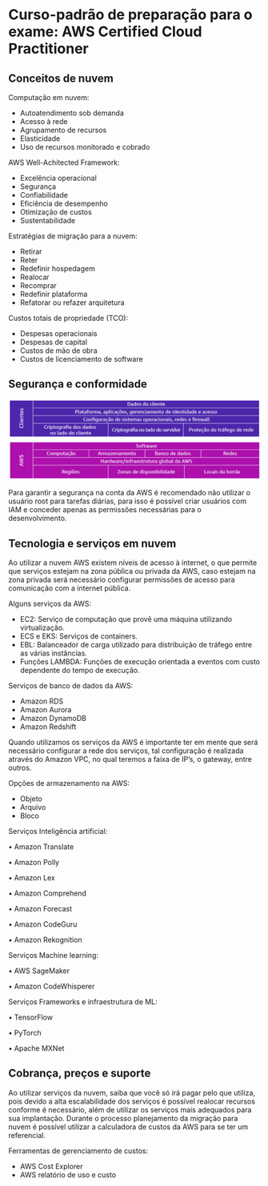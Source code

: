 # Curso-padrão de preparação para o exame: AWS Certified Cloud Practitioner

## Conceitos de nuvem

Computação em nuvem:

- Autoatendimento sob demanda
- Acesso à rede
- Agrupamento de recursos
- Elasticidade
- Uso de recursos monitorado e cobrado

AWS Well-Achitected Framework:

- Excelência operacional
- Segurança
- Confiabilidade
- Eficiência de desempenho
- Otimização de custos
- Sustentabilidade

Estratégias de migração para a nuvem:

- Retirar
- Reter
- Redefinir hospedagem
- Realocar
- Recomprar
- Redefinir plataforma
- Refatorar ou refazer arquitetura

Custos totais de propriedade (TCO):

- Despesas operacionais
- Despesas de capital
- Custos de mão de obra
- Custos de licenciamento de software

## Segurança e conformidade

![Divisão de responsabilidades na nuvem](images/seguranca-nuvem.png)

Para garantir a segurança na conta da AWS é recomendado não utilizar o usuário root para tarefas diárias, para isso é possível criar usuários com IAM  e conceder apenas as permissões necessárias para o desenvolvimento.

## Tecnologia e serviços em nuvem

Ao utilizar a nuvem AWS existem níveis de acesso à internet, o que permite que serviços estejam na zona pública ou privada da AWS, caso estejam na zona privada será necessário configurar permissões de acesso para comunicação com a internet pública.

Alguns serviços da AWS:

- EC2: Serviço de computação que provê uma máquina utilizando virtualização.
- ECS e EKS: Serviços de containers.
- EBL: Balanceador de carga utilizado para distribuição de tráfego entre as várias instâncias.
- Funções LAMBDA: Funções de execução orientada a eventos com custo dependente do tempo de execução.

Serviços de banco de dados da AWS:

- Amazon RDS
- Amazon Aurora
- Amazon DynamoDB
- Amazon Redshift

Quando utilizamos os serviços da AWS é importante ter em mente que será necessário configurar a rede dos serviços, tal configuração é realizada através do Amazon VPC, no qual teremos a faixa de IP’s, o gateway, entre outros.

Opções de armazenamento na AWS:

- Objeto
- Arquivo
- Bloco

Serviços Inteligência artificial:

• Amazon Translate 

• Amazon Polly

• Amazon Lex

• Amazon Comprehend

• Amazon Forecast

• Amazon CodeGuru

• Amazon Rekognition

Serviços Machine learning:

• AWS SageMaker

• Amazon CodeWhisperer

Serviços Frameworks e infraestrutura de ML:

• TensorFlow

• PyTorch

• Apache MXNet

## Cobrança, preços e suporte

Ao utilizar serviços da nuvem, saiba que você só irá pagar pelo que utiliza, pois devido a alta escalabilidade dos serviços é possível realocar recursos conforme é necessário, além de utilizar os serviços mais adequados para sua implantação. Durante o processo planejamento da migração para nuvem é possível utilizar a calculadora de custos da AWS para se ter um referencial.

Ferramentas de gerenciamento de custos:

- AWS Cost Explorer
- AWS relatório de uso  e custo